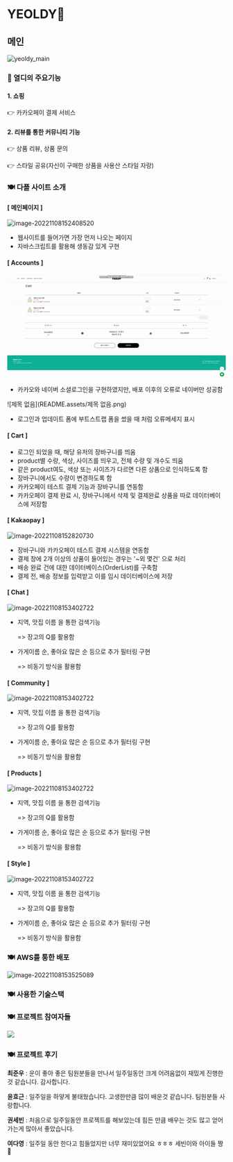 # YEOLDY🤟



## 메인

![yeoldy_main](README.assets/yeoldy_main.gif)



### 🤟 열디의 주요기능



#### **1.** 쇼핑

👉 카카오페이 결제 서비스



#### **2.** **리뷰를 통한** **커뮤니티 기능**

👉 상품 리뷰, 상품 문의

👉 스타일 공유(자신이 구매한 상품을 사용산 스타일 자랑)



### 🍽 다플 사이트 소개



#### [ 메인페이지 ]

![image-20221108152408520](README.assets/image-20221108152408520.png)

- 웹사이트를 들어가면 가장 먼저 나오는 페이지
- 자바스크립트를 활용해 생동감 있게 구현



#### [ Accounts ]

![ezgif.com-gif-maker](README.assets/ezgif.com-gif-maker.gif)

- 카카오와 네이버 소셜로그인을 구현하였지만, 배포 이후의 오류로 네이버만 성공함

  

![제목 없음](README.assets/제목 없음.png)

- 로그인과 업데이트 폼에 부트스트랩 폼을 썼을 때 처럼 오류메세지 표시



#### [ Cart ]

- 로그인 되었을 때, 해당 유저의 장바구니를 띄움
- product별 수량, 색상, 사이즈를 띄우고, 전체 수량 및 개수도 띄움
- 같은 product여도, 색상 또는 사이즈가 다르면 다른 상품으로 인식하도록 함
- 장바구니에서도 수량이 변경하도록 함
- 카카오페이 테스트 결제 기능과 장바구니를 연동함
- 카카오페이 결제 완료 시, 장바구니에서 삭제 및 결제완료 상품을 따로 데이터베이스에 저장함



#### [ Kakaopay ]

![image-20221108152820730](README.assets/image-20221108152820730.png)

- 장바구니와 카카오페이 테스트 결제 시스템을 연동함
- 결제 창에 2개 이상의 상품이 들어있는 경우는 '~외 몇건' 으로 처리
- 배송 완료 건에 대한 데이터베이스(OrderList)를 구축함
- 결제 전, 배송 정보를 입력받고 이를 임시 데이터베이스에 저장


#### [ Chat ]

![image-20221108153402722](README.assets/image-20221108153402722.png)

- 지역, 맛집 이름 을 통한 검색기능

  => 장고의 Q를 활용함

- 가게이름 순, 좋아요 많은 순 등으로 추가 필터링 구현

  => 비동기 방식을 활용함

#### [ Community ]

![image-20221108153402722](README.assets/image-20221108153402722.png)

- 지역, 맛집 이름 을 통한 검색기능

  => 장고의 Q를 활용함

- 가게이름 순, 좋아요 많은 순 등으로 추가 필터링 구현

  => 비동기 방식을 활용함

#### [ Products ]

![image-20221108153402722](README.assets/image-20221108153402722.png)

- 지역, 맛집 이름 을 통한 검색기능

  => 장고의 Q를 활용함

- 가게이름 순, 좋아요 많은 순 등으로 추가 필터링 구현

  => 비동기 방식을 활용함

#### [ Style ]

![image-20221108153402722](README.assets/image-20221108153402722.png)

- 지역, 맛집 이름 을 통한 검색기능

  => 장고의 Q를 활용함

- 가게이름 순, 좋아요 많은 순 등으로 추가 필터링 구현

  => 비동기 방식을 활용함



### 🍽 AWS를 통한 배포

![image-20221108153525089](README.assets/image-20221108153525089.png)





### 🍽 사용한 기술스택





### 🍽 프로젝트 참여자들

<a href="https://github.com/wnsn8546/Daple/graphs/contributors">
  <img src="https://contrib.rocks/image?repo=wnsn8546/Daple" />
</a>



### 🍽 프로젝트 후기

**최준우** : 운이 좋아 좋은 팀원분들을 만나서 일주일동안 크게 어려움없이 재밌게 진행한것 같습니다. 감사합니다. 

**윤효근** : 일주일을 하얗게 불태웠습니다. 고생한만큼 많이 배운것 같습니다. 팀원분들 사랑합니다. 

**권세빈** : 처음으로 일주일동안 프로젝트를 해보았는데 힘든 만큼 배우는 것도 많고 얻어가는게 많아서 좋았습니다. 

**여다영** : 일주일 동안 한다고 힘들었지만 너무 재미있었어요 ㅎㅎㅎ 세빈이와 아이들 짱🤍